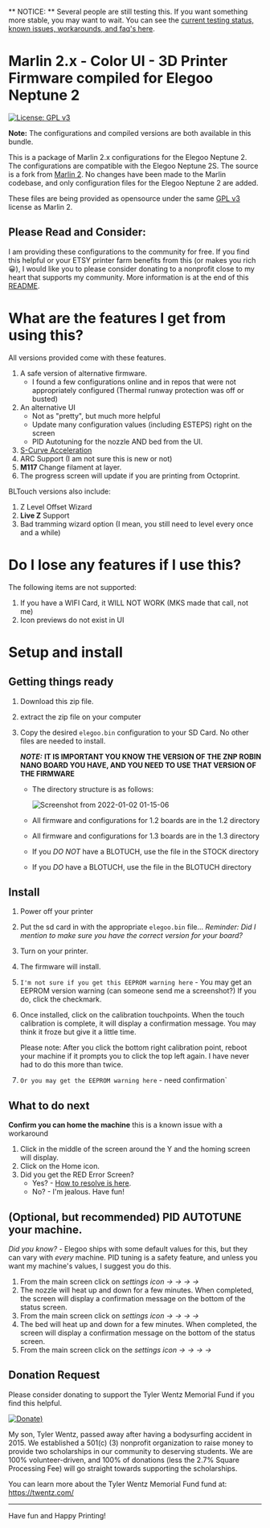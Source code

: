** NOTICE: ** Several people are still testing this. If you want something more stable, you may want to wait. You can see the [current testing status, known issues, workarounds, and faq's here](https://github.com/just-trey/Marlin/blob/elegoo-neptune-2/config/Elegoo/Neptune-2/TESTING_STATUS.MD).

# Marlin 2.x - Color UI - 3D Printer Firmware compiled for Elegoo Neptune 2

[![License: GPL v3](https://img.shields.io/badge/License-GPLv3-blue.svg)](https://www.gnu.org/licenses/gpl-3.0)

**Note:** The configurations and compiled versions are both available in this bundle. 

This is a package of Marlin 2.x configurations for the Elegoo Neptune 2. The configurations are compatible with the Elegoo Neptune 2S. The source is a fork from [Marlin 2](https://github.com/MarlinFirmware/Marlin/releases). No changes have been made to the Marlin codebase, and only configuration files for the Elegoo Neptune 2 are added. 

These files are being provided as opensource under the same [GPL v3](https://www.gnu.org/licenses/gpl-3.0) license as Marlin 2.

## Please Read and Consider:
I am providing these configurations to the community for free. If you find this helpful or your ETSY printer farm benefits from this (or makes you rich :grinning:), I would like you to please consider donating to a nonprofit close to my heart that supports my community. More information is at the end of this [README](#donation-request). 

# What are the features I get from using this?

All versions provided come with these features.

1. A safe version of alternative firmware.
   - I found a few configurations online and in repos that were not appropriately configured (Thermal runway protection was off or busted) 
1. An alternative UI
   - Not as "pretty", but much more helpful
   - Update many configuration values (including ESTEPS) right on the screen
   - PID Autotuning for the nozzle AND bed from the UI.  
1. [S-Curve Acceleration](https://github.com/synthetos/TinyG/wiki/Jerk-Controlled-Motion-Explained)
1. ARC Support (I am not sure this is new or not)
1. **M117** Change filament at layer.
1. The progress screen will update if you are printing from Octoprint.

BLTouch versions also include:
1. Z Level Offset Wizard
1. **Live Z** Support
1. Bad tramming wizard option (I mean, you still need to level every once and a while)

# Do I lose any features if I use this?

The following items are not supported:

1. If you have a WIFI Card, it WILL NOT WORK (MKS made that call, not me) 
1. Icon previews do not exist in UI

# Setup and install

## Getting things ready

1. Download this zip file.
2. extract the zip file on your computer
3. Copy the desired `elegoo.bin` configuration to your SD Card. No other files are needed to install.  
   
   ***NOTE:*** **IT IS IMPORTANT YOU KNOW THE VERSION OF THE ZNP ROBIN NANO BOARD YOU HAVE, AND YOU NEED TO USE THAT VERSION OF THE FIRMWARE**
  
   - The directory structure is as follows:

     ![Screenshot from 2022-01-02 01-15-06](https://user-images.githubusercontent.com/10281380/147867833-04257d55-69a0-4653-8c9d-c61f433bf567.png)  
   - All firmware and configurations for 1.2 boards are in the 1.2 directory
   - All firmware and configurations for 1.3 boards are in the 1.3 directory
   - If you *DO NOT* have a BLOTUCH, use the file in the STOCK directory
   - If you *DO* have a BLOTUCH, use the file in the BLOTUCH directory

## Install

1. Power off your printer
1. Put the sd card in with the appropriate `elegoo.bin` file... *Reminder: Did I mention to make sure you have the correct version for your board?*
1. Turn on your printer.
1. The firmware will install.
1. `I'm not sure if you get this EEPROM warning here` - You may get an EEPROM version warning (can someone send me a screenshot?) If you do, click the checkmark.
1. Once installed, click on the calibration touchpoints. When the touch calibration is complete, it will display a confirmation message. You may think it froze but give it a little time.

   Please note: After you click the bottom right calibration point, reboot your machine if it prompts you to click the top left again. I have never had to do this more than twice. 

1. `Or you may get the EEPROM warning here` - need confirmation`

## What to do next
**Confirm you can home the machine** this is a known issue with a workaround 

1. Click in the middle of the screen around the Y and the homing screen will display.
1. Click on the Home icon.
1. Did you get the RED Error Screen?
   - Yes? - [How to resolve is here](TESTING_STATUS.MD#homing-failed).
   - No? - I'm jealous. Have fun!

## (Optional, but recommended) PID AUTOTUNE your machine.

*Did you know?* - Elegoo ships with some default values for this, but they can vary with *every* machine. PID tuning is a safety feature, and unless you want my machine's values, I suggest you do this.

1. From the main screen click on *settings icon -> -> -> ->*
1. The nozzle will heat up and down for a few minutes. When completed, the screen will display a confirmation message on the bottom of the status screen.
1. From the main screen click on *settings icon -> -> -> ->*
1. The bed will heat up and down for a few minutes. When completed, the screen will display a confirmation message on the bottom of the status screen.
1. From the main screen click on the *settings icon -> -> -> ->*

## Donation Request

Please consider donating to support the Tyler Wentz Memorial Fund if you find this helpful.

[![Donate](https://user-images.githubusercontent.com/10281380/147870647-23f016bf-29f9-41ec-a78f-81ef9633ff23.png))](https://golf.twentz.com/donations)

My son, Tyler Wentz, passed away after having a bodysurfing accident in 2015. We established a 501(c) (3) nonprofit organization to raise money to provide two scholarships in our community to deserving students. We are 100% volunteer-driven, and 100% of donations (less the 2.7% Square Processing Fee) will go straight towards supporting the scholarships. 

You can learn more about the Tyler Wentz Memorial Fund fund at: https://twentz.com/ 

---

Have fun and Happy Printing!
